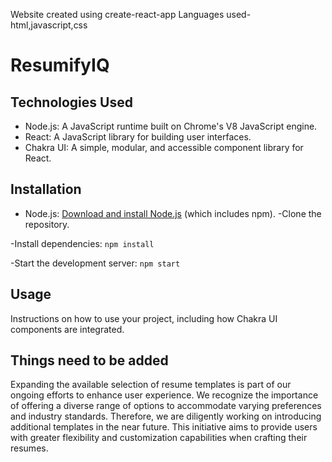 Website created using create-react-app
Languages used- html,javascript,css

# ResumifyIQ

## Technologies Used

- Node.js: A JavaScript runtime built on Chrome's V8 JavaScript engine.
- React: A JavaScript library for building user interfaces.
- Chakra UI: A simple, modular, and accessible component library for React.


## Installation
- Node.js: [Download and install Node.js](https://nodejs.org/) (which includes npm).
-Clone the repository.

-Install dependencies: `npm install`

-Start the development server: `npm start`

## Usage

Instructions on how to use your project, including how Chakra UI components are integrated.


## Things need to be added

Expanding the available selection of resume templates is part of our ongoing efforts to enhance user experience. We recognize the importance of offering a diverse range of options to accommodate varying preferences and industry standards. Therefore, we are diligently working on introducing additional templates in the near future. This initiative aims to provide users with greater flexibility and customization capabilities when crafting their resumes.





